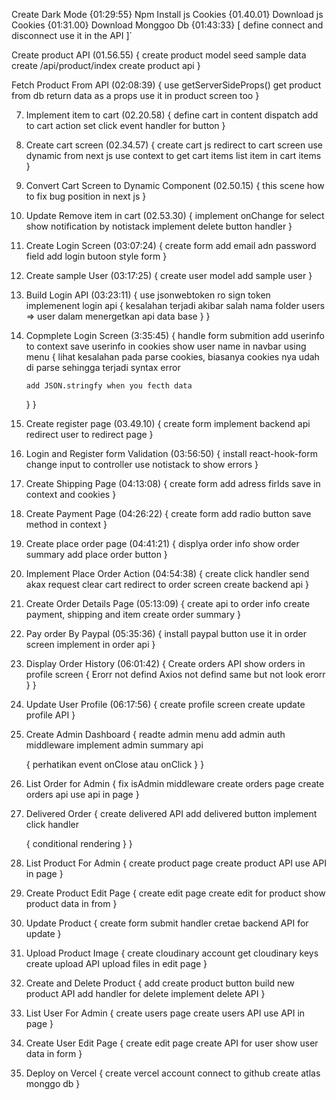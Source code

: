 Create Dark Mode {01:29:55}
Npm Install js Cookies {01.40.01}
Download js Cookies {01:31.00}
Download Monggoo Db {01:43:33} [
    define connect and disconnect
    use it in the API
]`   

Create product API (01.56.55) {
    create product model
    seed sample data
    create /api/product/index
    create product api
}

Fetch Product From API (02:08:39) {
    use getServerSideProps()
    get product from db
    return data as a props
    use it in product screen too
}

7. Implement item to cart (02.20.58) {
    define cart in content
    dispatch add to cart action
    set click event handler for button
}

8. Create cart screen (02.34.57) {
    create cart js
    redirect to cart screen
    use dynamic from next js
    use context to get cart items
    list item in cart items
}

9. Convert Cart Screen to Dynamic Component (02.50.15) {
    this scene how to fix bug position in next js
} 

10. Update Remove item in cart (02.53.30) {
    implement onChange for select
    show notification by notistack
    implement delete button handler
}

11. Create Login Screen (03:07:24) {
    create form
    add email adn password field
    add login butoon
    style form
}

12. Create sample User (03:17:25) {
    create user model
    add sample user
}

13. Build Login API (03:23:11) {
    use jsonwebtoken ro sign token
    implemenent login api
    {
        kesalahan terjadi akibar salah nama folder users => user dalam menergetkan api data base
    }
}

14. Copmplete Login Screen (3:35:45) {
    handle form submition
    add userinfo to context
    save userinfo in cookies
    show user name in navbar using menu
    {
        lihat kesalahan pada parse cookies,
        biasanya cookies nya udah di parse sehingga terjadi syntax error
        
        add JSON.stringfy when you fecth data
    }
}

15. Create register page (03.49.10) {
    create form
    implement backend api
    redirect user to redirect page
}

16. Login and Register form Validation (03:56:50) {
    install react-hook-form
    change input to controller
    use notistack to show errors
}

17. Create Shipping Page (04:13:08) {
    create form
    add adress firlds
    save in context and cookies
}

18. Create Payment Page (04:26:22) {
    create form
    add radio button
    save method in context
}

19. Create place order page (04:41:21) {
    displya order info
    show order summary
    add place order button
}

20. Implement Place Order Action (04:54:38) {
    create click handler
    send akax request
    clear cart
    redirect to order screen
    create backend api
}

21. Create Order Details Page (05:13:09) {
    create api to order info
    create payment, shipping and item
    create order summary
}

22. Pay order By Paypal (05:35:36) {
    install paypal button
    use it in order screen
    implement in order api
}

23. Display Order History (06:01:42) {
    Create orders API
    show orders in profile screen
    {
        Erorr not defind
        Axios not defind same but not look erorr
    }
}

1. Update User Profile (06:17:56) {
    create profile screen
    create update profile API
}

33. Create Admin Dashboard {
    readte admin menu
    add admin auth middleware
    implement admin summary api

    {
        perhatikan event onClose atau onClick
    }
}

34. List Order for Admin {
    fix isAdmin middleware
    create orders page
    create orders api
    use api in page
}

35. Delivered Order {
    create delivered API
    add delivered button
    implement click handler

    {
        conditional rendering
    }
}

36. List Product For Admin {
    create product page
    create product API
    use API in page
}

37. Create Product Edit Page {
    create edit page
    create edit for product
    show product data in from
}

38. Update Product {
    create form submit handler
    cretae backend API for update
}

39. Upload Product Image {
    create cloudinary account
    get cloudinary keys
    create upload API
    upload files in edit page
}

40. Create and Delete Product {
    add create product button
    build new product API
    add handler for delete
    implement delete API
}

41. List User For Admin {
    create users page
    create users API
    use API in page
}

42. Create User Edit Page {
    create edit page
    create API for user
    show user data in form
}

43. Deploy on Vercel {
    create vercel account
    connect to github
    create atlas monggo db
}